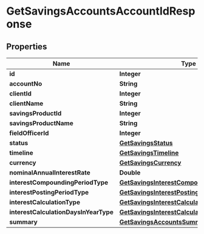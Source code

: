 
# GetSavingsAccountsAccountIdResponse

## Properties
Name | Type | Description | Notes
------------ | ------------- | ------------- | -------------
**id** | **Integer** |  |  [optional]
**accountNo** | **String** |  |  [optional]
**clientId** | **Integer** |  |  [optional]
**clientName** | **String** |  |  [optional]
**savingsProductId** | **Integer** |  |  [optional]
**savingsProductName** | **String** |  |  [optional]
**fieldOfficerId** | **Integer** |  |  [optional]
**status** | [**GetSavingsStatus**](GetSavingsStatus.md) |  |  [optional]
**timeline** | [**GetSavingsTimeline**](GetSavingsTimeline.md) |  |  [optional]
**currency** | [**GetSavingsCurrency**](GetSavingsCurrency.md) |  |  [optional]
**nominalAnnualInterestRate** | **Double** |  |  [optional]
**interestCompoundingPeriodType** | [**GetSavingsInterestCompoundingPeriodType**](GetSavingsInterestCompoundingPeriodType.md) |  |  [optional]
**interestPostingPeriodType** | [**GetSavingsInterestPostingPeriodType**](GetSavingsInterestPostingPeriodType.md) |  |  [optional]
**interestCalculationType** | [**GetSavingsInterestCalculationType**](GetSavingsInterestCalculationType.md) |  |  [optional]
**interestCalculationDaysInYearType** | [**GetSavingsInterestCalculationDaysInYearType**](GetSavingsInterestCalculationDaysInYearType.md) |  |  [optional]
**summary** | [**GetSavingsAccountsSummary**](GetSavingsAccountsSummary.md) |  |  [optional]



